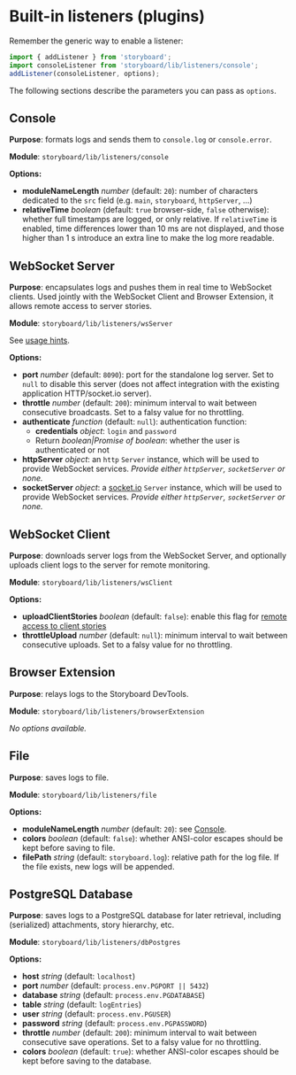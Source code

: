 # Built-in listeners (plugins)

Remember the generic way to enable a listener:

```js
import { addListener } from 'storyboard';
import consoleListener from 'storyboard/lib/listeners/console';
addListener(consoleListener, options);
```

The following sections describe the parameters you can pass as `options`.

## Console

**Purpose**: formats logs and sends them to `console.log` or `console.error`.

**Module**: `storyboard/lib/listeners/console`

**Options:**

* **moduleNameLength** *number* (default: `20`): number of characters dedicated to the `src` field (e.g. `main`, `storyboard`, `httpServer`, ...)
* **relativeTime** *boolean* (default: `true` browser-side, `false` otherwise): whether full timestamps are logged, or only relative. If `relativeTime` is enabled, time differences lower than 10 ms are not displayed, and those higher than 1 s introduce an extra line to make the log more readable.


## WebSocket Server

**Purpose**: encapsulates logs and pushes them in real time to WebSocket clients. Used jointly with the WebSocket Client and Browser Extension, it allows remote access to server stories.

**Module**: `storyboard/lib/listeners/wsServer`

See [usage hints](https://github.com/guigrpa/storyboard/blob/master/README.md#remote-access-to-server-stories).

**Options:**

* **port** *number* (default: `8090`): port for the standalone log server. Set to `null` to disable this server (does not affect integration with the existing application HTTP/socket.io server).
* **throttle** *number* (default: `200`): minimum interval to wait between consecutive broadcasts. Set to a falsy value for no throttling.
* **authenticate** *function* (default: `null`): authentication function:
    - **credentials** *object*: `login` and `password`
    - Return *boolean|Promise of boolean*: whether the user is authenticated or not
* **httpServer** *object*: an `http` `Server` instance, which will be used to provide WebSocket services. *Provide either `httpServer`, `socketServer` or none.*
* **socketServer** *object*: a [socket.io](http://socket.io/) `Server` instance, which will be used to provide WebSocket services. *Provide either `httpServer`, `socketServer` or none.*


## WebSocket Client

**Purpose**: downloads server logs from the WebSocket Server, and optionally uploads client logs to the server for remote monitoring.

**Module**: `storyboard/lib/listeners/wsClient`

**Options:**

* **uploadClientStories** *boolean* (default: `false`): enable this flag for [remote access to client stories](https://github.com/guigrpa/storyboard/blob/master/README.md#remote-access-to-client-stories)
* **throttleUpload** *number* (default: `null`): minimum interval to wait between consecutive uploads. Set to a falsy value for no throttling.


## Browser Extension

**Purpose**: relays logs to the Storyboard DevTools.

**Module**: `storyboard/lib/listeners/browserExtension`

*No options available.*


## File

**Purpose**: saves logs to file.

**Module**: `storyboard/lib/listeners/file`

**Options:**

* **moduleNameLength** *number* (default: `20`): see [Console](#console).
* **colors** *boolean* (default: `false`): whether ANSI-color escapes should be kept before saving to file.
* **filePath** *string* (default: `storyboard.log`): relative path for the log file. If the file exists, new logs will be appended.


## PostgreSQL Database

**Purpose**: saves logs to a PostgreSQL database for later retrieval, including (serialized) attachments, story hierarchy, etc.

**Module**: `storyboard/lib/listeners/dbPostgres`

**Options:**

* **host** *string* (default: `localhost`)
* **port** *number* (default: `process.env.PGPORT || 5432`)
* **database** *string* (default: `process.env.PGDATABASE`)
* **table** *string* (default: `logEntries`)
* **user** *string* (default: `process.env.PGUSER`)
* **password** *string* (default: `process.env.PGPASSWORD`)
* **throttle** *number* (default: `200`): minimum interval to wait between consecutive save operations. Set to a falsy value for no throttling.
* **colors** *boolean* (default: `true`): whether ANSI-color escapes should be kept before saving to the database.
